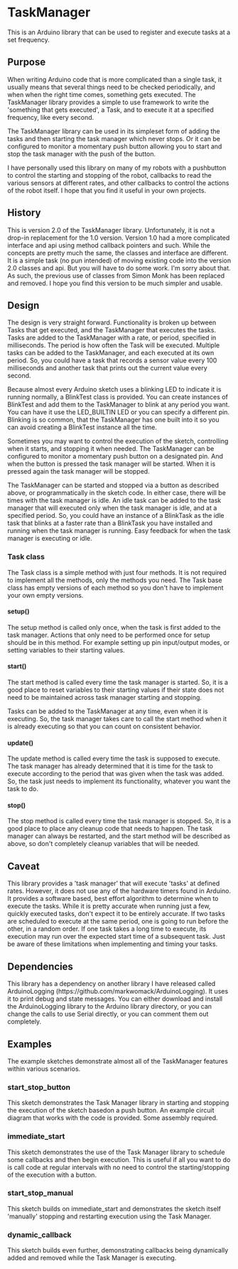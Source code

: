 # TaskManager
<p>This is an Arduino library that can be used to register and execute tasks at a
set frequency.

## Purpose
<p>When writing Arduino code that is more complicated than a single task, it usually
means that several things need to be checked periodically, and when when the right
time comes, something gets executed. The TaskManager library provides a simple to use
framework to write the 'something that gets executed', a Task, and to execute it at a
specified frequency, like every second.</p>
<p>The TaskManager library can be used in its simpleset form of adding the tasks and then
starting the task manager which never stops. Or it can be configured to monitor a 
momentary push button allowing you to start and stop the task manager with the push
of the button.</p>
<p>I have personally used this library on many of my robots with a pushbutton to
control the starting and stopping of the robot, callbacks to read the various sensors
at different rates, and other callbacks to control the actions of the robot itself.
I hope that you find it useful in your own projects.</p>

## History
<p>This is version 2.0 of the TaskManager library. Unfortunately, it is not a
drop-in replacement for the 1.0 version. Version 1.0 had a more complicated
interface and api using method callback pointers and such. While the concepts
are pretty much the same, the classes and interface are different. It is a
simple task (no pun intended) of moving existing code into the version 2.0 classes
and api. But you will have to do some work. I'm sorry about that. As such, the
previous use of classes from Simon Monk has been replaced and removed. I hope you
find this version to be much simpler and usable.</p>

## Design
<p>The design is very straight forward. Functionality is broken up between Tasks that
get executed, and the TaskManager that executes the tasks. Tasks are added to the
TaskManager with a rate, or period, specified in milliseconds. The period is how
often the Task will be executed. Multiple tasks can be added to the TaskManager,
and each executed at its own period. So, you could have a task that records
a sensor value every 100 milliseconds and another task that prints out the current
value every second.</p>
<p>Because almost every Arduino sketch uses a blinking LED to indicate it is running
normally, a BlinkTest class is provided. You can create instances of BlinkTest and
add them to the TaskManager to blink at any period you want. You can have it use the
LED_BUILTIN LED or you can specify a different pin. Blinking is so common, that the
TaskManager has one built into it so you can avoid creating a BlinkTest instance
all the time.</p>
<p>Sometimes you may want to control the execution of the sketch, controlling when it
starts, and stopping it when needed. The TaskManager can be configured to monitor
a momentary push button on a designated pin. And when the button is pressed the task
manager will be started. When it is pressed again the task manager will be stopped.</p>
<p>The TaskManager can be started and stopped via a button as described above, or
programmatically in the sketch code. In either case, there will be times with the
task manager is idle. An idle task can be added to the task manager that will executed
only when the task manager is idle, and at a specified period. So, you could have an
instance of a BlinkTask as the idle task that blinks at a faster rate than a BlinkTask
you have installed and running when the task manager is running. Easy feedback for
when the task manager is executing or idle.</p>

### Task class
The Task class is a simple method with just four methods. It is not required to
implement all the methods, only the methods you need. The Task base class has
empty versions of each method so you don't have to implement your own empty versions.

#### setup()
<p>The setup method is called only once, when the task is first added to the
task manager. Actions that only need to be performed once for setup should be in
this method. For example setting up pin input/output modes, or setting variables
to their starting values.</p>

#### start()
<p>The start method is called every time the task manager is started. So, it is a 
good place to reset variables to their starting values if their state does not need
to be maintained across task manager starting and stopping.</p>
<p>Tasks can be added to the TaskManager at any time, even when it is executing. So,
the task manager takes care to call the start method when it is already executing so that
you can count on consistent behavior.</p>

#### update()
<p>The update method is called every time the task is supposed to execute. The task
manager has already determined that it is time for the task to execute according to the
period that was given when the task was added. So, the task just needs to implement its
functionality, whatever you want the task to do.</p>

#### stop()
<p>The stop method is called every time the task manager is stopped. So, it is a good
place to place any cleanup code that needs to happen. The task manager can always be
restarted, and the start method will be described as above, so don't completely cleanup
variables that will be needed.</p>

## Caveat
<p>This library provides a 'task manager' that will execute 'tasks' at defined rates.
However, it does not use any of the hardware timers found in Arduino. It provides
a software based, best effort algorithm to determine when to execute the tasks. While it
is pretty accurate when running just a few, quickly executed tasks, don't expect it to be
entirely accurate. If two tasks are scheduled to execute at the same period, one is going
to run before the other, in a random order. If one task takes a long time to execute,
its execution may run over the expected start time of a subsequent task. Just be aware of
these limitations when implementing and timing your tasks.</p>

## Dependencies
<p>This library has a dependency on another library I have released called ArduinoLogging 
  (https://github.com/markwomack/ArduinoLogging). It uses it to print
debug and state messages. You can either download and install the ArduinoLogging library
to the Arduino library directory, or you can change the calls to use Serial directly, or
you can comment them out completely.</p>

## Examples
<p>The example sketches demonstrate almost all of the TaskManager features
within various scenarios.</p>

### start_stop_button
<p>This sketch demonstrates the Task Manager library in starting and stopping the
execution of the sketch basedon a push button. An example circuit diagram that works with
the code is provided. Some assembly required.</p>

### immediate_start
<p>This sketch demonstrates the use of the Task Manager library to schedule some callbacks
and then begin execution. This is useful if all you want to do is call code at regular
intervals with no need to control the starting/stopping of the execution with a button.</p>

### start_stop_manual
<p>This sketch builds on immediate_start and demonstrates the sketch itself 'manually'
stopping and restarting execution using the Task Manager.</p>

### dynamic_callback
<p>This sketch builds even further, demonstrating callbacks being dynamically added and
removed while the Task Manager is executing.</p>

